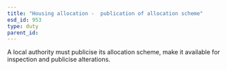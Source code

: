 ```yaml
---
title: "Housing allocation -  publication of allocation scheme"
esd_id: 953
type: duty
parent_id:  
---
```


A local authority must publicise its allocation scheme, make it available for inspection and publicise alterations.

